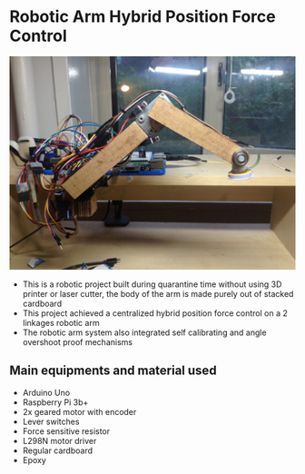 # Robotic Arm Hybrid Position Force Control
![Robotic Arm](https://github.com/SamoaChen/2-Linkages-Robotic-Arm-Hybrid-Position-Force-Control/blob/master/images/IMG_3201.JPG)
* This is a robotic project built during quarantine time without using 3D printer or laser cutter, the body of the arm is made purely out of stacked cardboard
* This project achieved a centralized hybrid position force control on a 2 linkages robotic arm
* The robotic arm system also integrated self calibrating and angle overshoot proof mechanisms

## Main equipments and material used
* Arduino Uno 
* Raspberry Pi 3b+
* 2x geared motor with encoder
* Lever switches 
* Force sensitive resistor
* L298N motor driver 
* Regular cardboard
* Epoxy

